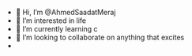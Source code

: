 - 👋 Hi, I’m @AhmedSaadatMeraj
- 👀 I’m interested in life
- 🌱 I’m currently learning c
- 💞️ I’m looking to collaborate on anything that excites 
- 

<!---
AhmedSaadatMeraj/AhmedSaadatMeraj is a ✨ special ✨ repository because its `README.md` (this file) appears on your GitHub profile.
You can click the Preview link to take a look at your changes.
--->
